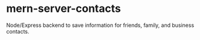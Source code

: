 # mern-server-contacts
Node/Express backend to save information for friends, family, and business contacts. 
